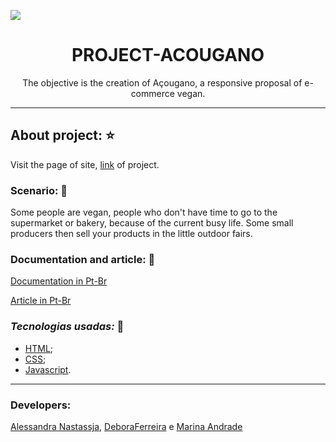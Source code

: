 ![](https://user-images.githubusercontent.com/27302446/81297962-77cb1900-904a-11ea-875f-f4677d2e6788.png)

<h1 align="center">PROJECT-ACOUGANO</h1>
<p align="center">The objective is the creation of Açougano, a responsive proposal of e-commerce vegan.</p>

*****
## About project: ⭐️
Visit the page of site, [link](https://alessandra-nastassja.github.io/PROJECT-ACOUGANO/) of project.

### Scenario: 📌
Some people are vegan, people who don't have time to go to the supermarket or bakery, because of the current busy life. Some small producers then sell your products in the little outdoor fairs. 

### Documentation and article: 📌
[Documentation in Pt-Br](https://www.dropbox.com/s/6krydk8jmczxawl/NOVA%20DOCUMENTA%C3%87%C3%83O%20A%C3%87OUGANO.docx?dl=0)

[Article in Pt-Br](https://www.dropbox.com/s/b5x2ykd35clwf5a/Simgetec%20A%C3%87OUGANO%20%283%29.docx?dl=0)

### *Tecnologias usadas:* 📌 

- [HTML]();
- [CSS]();
- [Javascript]().

*****
### Developers:
[Alessandra Nastassja](https://github.com/Alessandra-Nastassja),
[DeboraFerreira]() e
[Marina Andrade](https://github.com/MarinAndrade)
